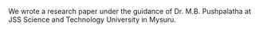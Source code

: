 We wrote a research paper under the guidance of Dr. M.B. Pushpalatha at JSS Science and Technology University in Mysuru.
